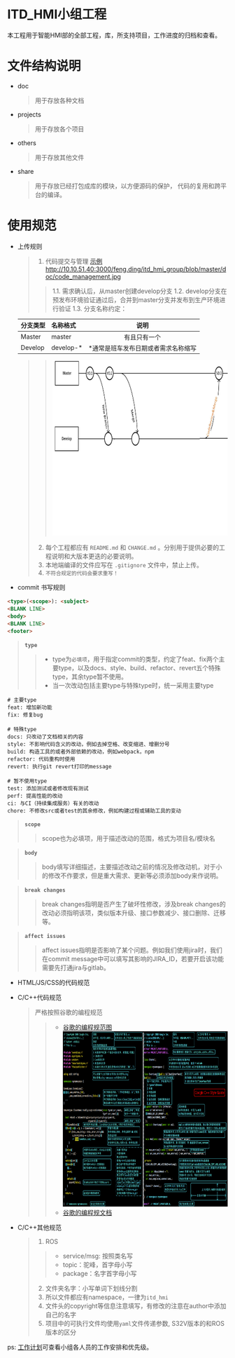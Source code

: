 # ITD_HMI小组工程

本工程用于智能HMI部的全部工程，库，所支持项目，工作进度的归档和查看。

# 文件结构说明

* doc
	> 用于存放各种文档

* projects
	> 用于存放各个项目

* others
	> 用于存放其他文件

* share
	> 用于存放已经打包成库的模块，以方便源码的保护， 代码的复用和跨平台的编译。

# 使用规范

* 上传规则
	> 1. 代码提交与管理 [示例](http://10.10.51.40:3000/feng.ding/itd_hmi_group/blob/master/doc/code_management.jpg)
http://10.10.51.40:3000/feng.ding/itd_hmi_group/blob/master/doc/code_management.jpg
  >> 1.1. 需求确认后，从master创建develop分支
  >> 1.2. develop分支在预发布环境验证通过后，合并到master分支并发布到生产环境进行验证
  >> 1.3. 分支名称约定：

  | 分支类型 | 名称格式             | 说明  |
  | ------- | ------------------- | :----: |
  | Master  | master              | 有且只有一个 |
  | Develop | develop-*           | *通常是班车发布日期或者需求名称缩写 |
  >> <img src="doc/code_management.jpg" height="400pix" /></br>
	> 2. 每个工程都应有 `README.md` 和 `CHANGE.md` 。分别用于提供必要的工程说明和大版本更迭的必要说明。
	> 3. 本地端编译的文件应写在 `.gitignore` 文件中，禁止上传。
	> 4. `不符合规定的代码会要求重写！ `

* commit 书写规则

``` HTML
<type>(<scope>): <subject>
<BLANK LINE>
<body>
<BLANK LINE>
<footer>
```

> **`type`** 
>> * type为`必填项`，用于指定commit的类型，约定了feat、fix两个主要type，以及docs、style、build、refactor、revert五个特殊type，其余type暂不使用。
>> * 当一次改动包括主要type与特殊type时，统一采用主要type
>> 
``` shell
# 主要type
feat: 增加新功能
fix: 修复bug

# 特殊type
docs: 只改动了文档相关的内容
style: 不影响代码含义的改动，例如去掉空格、改变缩进、增删分号
build: 构造工具的或者外部依赖的改动，例如webpack，npm
refactor: 代码重构时使用
revert: 执行git revert打印的message

# 暂不使用type
test: 添加测试或者修改现有测试
perf: 提高性能的改动
ci: 与CI（持续集成服务）有关的改动
chore: 不修改src或者test的其余修改，例如构建过程或辅助工具的变动
```

> **`scope`** 
>> scope也为必填项，用于描述改动的范围，格式为项目名/模块名

> **`body`** 
>> body填写详细描述，主要描述改动之前的情况及修改动机，对于小的修改不作要求，但是重大需求、更新等必须添加body来作说明。

> **`break changes`** 
>> break changes指明是否产生了破坏性修改，涉及break changes的改动必须指明该项，类似版本升级、接口参数减少、接口删除、迁移等。

> **`affect issues`** 
>> affect issues指明是否影响了某个问题。例如我们使用jira时，我们在commit message中可以填写其影响的JIRA_ID，若要开启该功能需要先打通jira与gitlab。

* HTML/JS/CSS的代码规范

* C/C++代码规范
	> 严格按照谷歌的编程规范
	>> * [谷歌的编程规范图](http://10.10.51.40:3000/feng.ding/itd_hmi_group/blob/master/doc/google_coding_standard.jpg)
	>> <img src="doc/google_coding_standard.jpg" height="400pix" /></br>
	>> * [谷歌的编程规文档](http://10.10.51.40:3000/feng.ding/itd_hmi_group/blob/master/doc/google_coding_standard.pdf)
	
* C/C++其他规范 
	> 1. ROS
	>> * service/msg: 按照类名写
	>> * topic：驼峰，首字母小写
	>> * package：名字首字母小写 
	> 2. 文件夹名字：小写单词下划线分割
	> 3. 所以文件都应有namespace，一律为`itd_hmi`
	> 4. 文件头的copyright等信息注意填写，有修改的注意在author中添加自己的名字
	> 5. 项目中的可执行文件均使用`yaml`文件传递参数, S32V版本的和ROS版本的区分

ps: [工作计划](http://10.10.51.40:3000/feng.ding/itd_hmi_group/blob/master/doc/work_list.ods)可查看小组各人员的工作安排和优先级。
